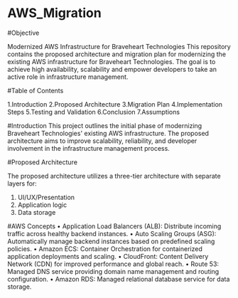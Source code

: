 # AWS_Migration

#Objective

Modernized AWS Infrastructure for Braveheart Technologies
This repository contains the proposed architecture and migration plan for modernizing the existing AWS infrastructure for Braveheart Technologies. The goal is to achieve high availability, scalability and empower developers to take an active role in infrastructure management.

#Table of Contents

1.Introduction
2.Proposed Architecture
3.Migration Plan
4.Implementation Steps
5.Testing and Validation
6.Conclusion
7.Assumptions

#Introduction
This project outlines the initial phase of modernizing Braveheart Technologies' existing AWS infrastructure. The proposed architecture aims to improve scalability, reliability, and developer involvement in the infrastructure management process.

#Proposed Architecture

The proposed architecture utilizes a three-tier architecture with separate layers for:

1.	UI/UX/Presentation
2.	Application logic
3.	Data storage 

#AWS Concepts
•	Application Load Balancers (ALB): Distribute incoming traffic across healthy backend instances.
•	Auto Scaling Groups (ASG): Automatically manage backend instances based on predefined scaling policies.
•	Amazon ECS: Container Orchestration for containerized application deployments and scaling.
•	CloudFront: Content Delivery Network (CDN) for improved performance and global reach.
•	Route 53: Managed DNS service providing domain name management and routing configuration.
•	Amazon RDS: Managed relational database service for data storage.
